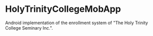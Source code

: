 # HolyTrinityCollegeMobApp
Android implementation of the enrollment system of "The Holy Trinity College Seminary Inc.".
